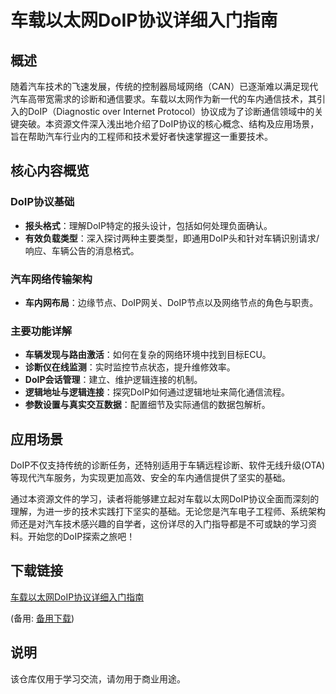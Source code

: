 # 车载以太网DoIP协议详细入门指南

## 概述

随着汽车技术的飞速发展，传统的控制器局域网络（CAN）已逐渐难以满足现代汽车高带宽需求的诊断和通信要求。车载以太网作为新一代的车内通信技术，其引入的DoIP（Diagnostic over Internet Protocol）协议成为了诊断通信领域中的关键突破。本资源文件深入浅出地介绍了DoIP协议的核心概念、结构及应用场景，旨在帮助汽车行业内的工程师和技术爱好者快速掌握这一重要技术。

## 核心内容概览

### DoIP协议基础

- **报头格式**：理解DoIP特定的报头设计，包括如何处理负面确认。
- **有效负载类型**：深入探讨两种主要类型，即通用DoIP头和针对车辆识别请求/响应、车辆公告的消息格式。
  
### 汽车网络传输架构

- **车内网布局**：边缘节点、DoIP网关、DoIP节点以及网络节点的角色与职责。
  
### 主要功能详解

- **车辆发现与路由激活**：如何在复杂的网络环境中找到目标ECU。
- **诊断仪在线监测**：实时监控节点状态，提升维修效率。
- **DoIP会话管理**：建立、维护逻辑连接的机制。
- **逻辑地址与逻辑连接**：探究DoIP如何通过逻辑地址来简化通信流程。
- **参数设置与真实交互数据**：配置细节及实际通信的数据包解析。

## 应用场景

DoIP不仅支持传统的诊断任务，还特别适用于车辆远程诊断、软件无线升级(OTA)等现代汽车服务，为实现更加高效、安全的车内通信提供了坚实的基础。

通过本资源文件的学习，读者将能够建立起对车载以太网DoIP协议全面而深刻的理解，为进一步的技术实践打下坚实的基础。无论您是汽车电子工程师、系统架构师还是对汽车技术感兴趣的自学者，这份详尽的入门指导都是不可或缺的学习资料。开始您的DoIP探索之旅吧！

## 下载链接
[车载以太网DoIP协议详细入门指南](https://pan.quark.cn/s/2ac0f5937dc8) 

(备用: [备用下载](https://pan.baidu.com/s/1GlSHPUFO_MDcNAjTmDDz9g?pwd=1234))

## 说明

该仓库仅用于学习交流，请勿用于商业用途。
